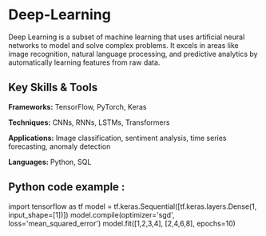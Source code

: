 # Deep-Learning
Deep Learning is a subset of machine learning that uses artificial neural networks to model and solve complex problems. It excels in areas like image recognition, natural language processing, and predictive analytics by automatically learning features from raw data.

## Key Skills & Tools

**Frameworks:** TensorFlow, PyTorch, Keras

**Techniques:** CNNs, RNNs, LSTMs, Transformers

**Applications:** Image classification, sentiment analysis, time series forecasting, anomaly detection

**Languages:** Python, SQL

## Python code example :
import tensorflow as tf
model = tf.keras.Sequential([tf.keras.layers.Dense(1, input_shape=[1])])
model.compile(optimizer='sgd', loss='mean_squared_error')
model.fit([1,2,3,4], [2,4,6,8], epochs=10)

